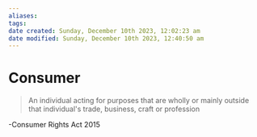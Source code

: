 ```yaml
---
aliases: 
tags: 
date created: Sunday, December 10th 2023, 12:02:23 am
date modified: Sunday, December 10th 2023, 12:40:50 am
---
```


# Consumer

> An individual acting for purposes that are wholly or mainly outside that individual's trade, business, craft or profession

-Consumer Rights Act 2015

